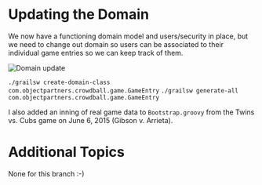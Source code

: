 Updating the Domain
===
We now have a functioning domain model and users/security in place, but we need to change out domain so users can be
associated to their individual game entries so we can keep track of them. 

![Domain update](img/crowdballdomain2.png)

`./grailsw create-domain-class com.objectpartners.crowdball.game.GameEntry`
`./grailsw generate-all com.objectpartners.crowdball.game.GameEntry`

I also added an inning of real game data to `Bootstrap.groovy` from the Twins vs. Cubs game on June 6, 2015 
(Gibson v. Arrieta).

# Additional Topics
None for this branch :-)




